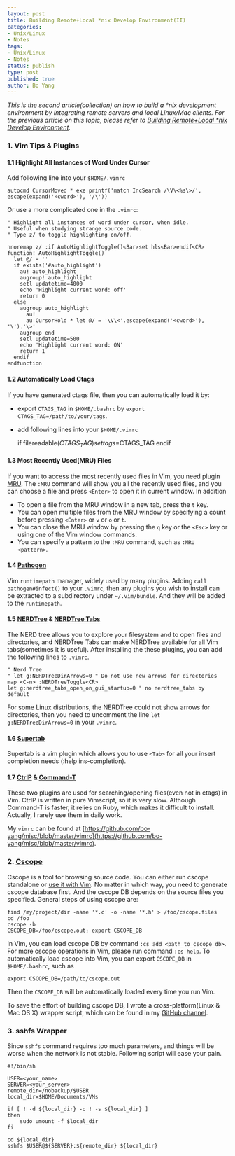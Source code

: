 ```yaml
---
layout: post
title: Building Remote+Local *nix Develop Environment(II)
categories: 
- Unix/Linux
- Notes
tags:
- Unix/Linux
- Notes
status: publish
type: post
published: true
author: Bo Yang
---
```


_This is the second article(collection) on how to build a *nix development environment by integrating remote servers and local Linux/Mac clients. For the previous article on this topic, please refer to [Building Remote+Local *nix Develop Environment](http://www.bo-yang.net/2014/10/21/remote-local-linux-develop-env/)._

### 1. Vim Tips & Plugins

#### 1.1 Highlight All Instances of Word Under Cursor

Add following line into your `$HOME/.vimrc`

    autocmd CursorMoved * exe printf('match IncSearch /\V\<%s\>/', escape(expand('<cword>'), '/\'))

Or use a more complicated one in the `.vimrc`:

    " Highlight all instances of word under cursor, when idle.
    " Useful when studying strange source code.
    " Type z/ to toggle highlighting on/off.
    
    nnoremap z/ :if AutoHighlightToggle()<Bar>set hls<Bar>endif<CR>
    function! AutoHighlightToggle()
      let @/ = ''
      if exists('#auto_highlight')
        au! auto_highlight
        augroup! auto_highlight
        setl updatetime=4000
        echo 'Highlight current word: off'
        return 0
      else
        augroup auto_highlight
          au!
          au CursorHold * let @/ = '\V\<'.escape(expand('<cword>'), '\').'\>'
        augroup end
        setl updatetime=500
        echo 'Highlight current word: ON'
        return 1
      endif
    endfunction

#### 1.2 Automatically Load Ctags

If you have generated ctags file, then you can automatically load it by:

- export `CTAGS_TAG` in `$HOME/.bashrc` by `export CTAGS_TAG=/path/to/your/tags`.

- add following lines into your `$HOME/.vimrc`



    if filereadable($CTAGS_TAG)
	    set tags=$CTAGS_TAG
    endif
    


#### 1.3 Most Recently Used(MRU) Files

If you want to access the most recently used files in Vim, you need plugin [MRU](http://www.vim.org/scripts/script.php?script_id=521). The `:MRU` command will show you all the recently used files, and you can choose a file and press `<Enter>` to open it in current window. In addition

- To open a file from the MRU window in a new tab, press the `t` key. 
- You can open multiple files from the MRU window by specifying a count before pressing `<Enter>` or `v` or `o` or `t`. 
- You can close the MRU window by pressing the `q` key or the `<Esc>` key or using one of the Vim window commands. 
- You can specify a pattern to the `:MRU` command, such as `:MRU <pattern>`. 

#### 1.4 [Pathogen](https://github.com/tpope/vim-pathogen)

Vim `runtimepath` manager, widely used by many plugins. Adding `call pathogen#infect()` to your `.vimrc`, then any plugins you wish to install can be extracted to a subdirectory under `~/.vim/bundle`. And they will be added to the `runtimepath`.

#### 1.5 [NERDTree](https://github.com/scrooloose/nerdtree) & [NERDTree Tabs](https://github.com/jistr/vim-nerdtree-tabs)

The NERD tree allows you to explore your filesystem and to open files and directories, and NERDTree Tabs can make NERDTree available for all Vim tabs(sometimes it is useful). After installing the these plugins, you can add the following lines to `.vimrc`.

    " Nerd Tree
    " let g:NERDTreeDirArrows=0 " Do not use new arrows for directories
    map <C-n> :NERDTreeToggle<CR>
    let g:nerdtree_tabs_open_on_gui_startup=0 " no nerdtree_tabs by default

For some Linux distributions, the NERDTree could not show arrows for directories, then you need to uncomment the line `let g:NERDTreeDirArrows=0` in your `.vimrc`.

#### 1.6 [Supertab](https://github.com/ervandew/supertab)

Supertab is a vim plugin which allows you to use `<Tab>` for all your insert completion needs (:help ins-completion).

#### 1.7 [CtrlP](http://kien.github.io/ctrlp.vim/) & [Command-T](https://github.com/wincent/Command-T)

These two plugins are used for searching/opening files(even not in ctags) in Vim. CtrlP is written in pure Vimscript, so it is very slow. Although Command-T is faster, it relies on Ruby, which makes it difficult to install. Actually, I rarely use them in daily work.

My `vimrc` can be found at [https://github.com/bo-yang/misc/blob/master/vimrc](https://github.com/bo-yang/misc/blob/master/vimrc).

### 2. [Cscope](http://cscope.sourceforge.net/)

Cscope is a tool for browsing source code. You can either run cscope standalone or [use it with Vim](http://cscope.sourceforge.net/cscope_vim_tutorial.html). No matter in which way, you need to generate cscope database first. And the cscope DB depends on the source files you specified. General steps of using cscope are:

    find /my/project/dir -name '*.c' -o -name '*.h' > /foo/cscope.files
    cd /foo
    cscope -b
    CSCOPE_DB=/foo/cscope.out; export CSCOPE_DB

In Vim, you can load cscope DB by command `:cs add <path_to_cscope_db>`. For more cscope operations in Vim, please run command `:cs help`. To automatically load cscope into Vim, you can export `CSCOPE_DB` in `$HOME/.bashrc`, such as

    export CSCOPE_DB=/path/to/cscope.out

Then the `CSCOPE_DB` will be automatically loaded every time you run Vim.

To save the effort of building cscope DB, I wrote a cross-platform(Linux & Mac OS X) wrapper script, which can be found in my [GitHub channel](https://github.com/bo-yang/misc/blob/master/gen_cscope_ctags).

### 3. sshfs Wrapper

Since `sshfs` command requires too much parameters, and things will be worse when the network is not stable. Following script will ease your pain. 

    #!/bin/sh
    
    USER=<your_name>
    SERVER=<your_server>
    remote_dir=/nobackup/$USER
    local_dir=$HOME/Documents/VMs
    
    if [ ! -d ${local_dir} -o ! -s ${local_dir} ]
    then
    	sudo umount -f $local_dir
    fi
    
    cd ${local_dir}
    sshfs $USER@${SERVER}:${remote_dir} ${local_dir}

